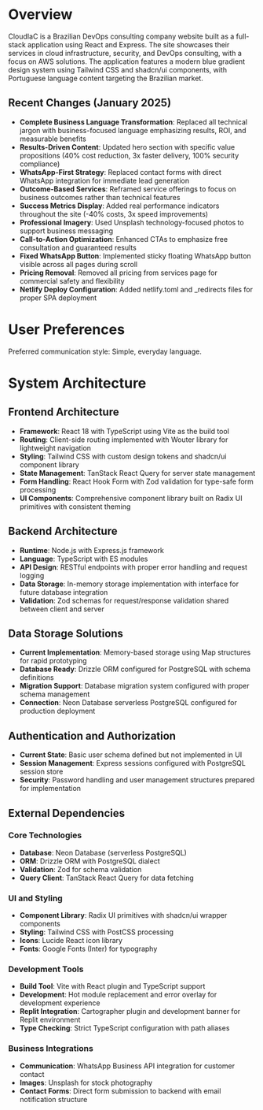 # Overview

CloudIaC is a Brazilian DevOps consulting company website built as a full-stack application using React and Express. The site showcases their services in cloud infrastructure, security, and DevOps consulting, with a focus on AWS solutions. The application features a modern blue gradient design system using Tailwind CSS and shadcn/ui components, with Portuguese language content targeting the Brazilian market.

## Recent Changes (January 2025)
- **Complete Business Language Transformation**: Replaced all technical jargon with business-focused language emphasizing results, ROI, and measurable benefits
- **Results-Driven Content**: Updated hero section with specific value propositions (40% cost reduction, 3x faster delivery, 100% security compliance)
- **WhatsApp-First Strategy**: Replaced contact forms with direct WhatsApp integration for immediate lead generation
- **Outcome-Based Services**: Reframed service offerings to focus on business outcomes rather than technical features
- **Success Metrics Display**: Added real performance indicators throughout the site (-40% costs, 3x speed improvements)
- **Professional Imagery**: Used Unsplash technology-focused photos to support business messaging
- **Call-to-Action Optimization**: Enhanced CTAs to emphasize free consultation and guaranteed results
- **Fixed WhatsApp Button**: Implemented sticky floating WhatsApp button visible across all pages during scroll
- **Pricing Removal**: Removed all pricing from services page for commercial safety and flexibility
- **Netlify Deploy Configuration**: Added netlify.toml and _redirects files for proper SPA deployment

# User Preferences

Preferred communication style: Simple, everyday language.

# System Architecture

## Frontend Architecture
- **Framework**: React 18 with TypeScript using Vite as the build tool
- **Routing**: Client-side routing implemented with Wouter library for lightweight navigation
- **Styling**: Tailwind CSS with custom design tokens and shadcn/ui component library
- **State Management**: TanStack React Query for server state management
- **Form Handling**: React Hook Form with Zod validation for type-safe form processing
- **UI Components**: Comprehensive component library built on Radix UI primitives with consistent theming

## Backend Architecture
- **Runtime**: Node.js with Express.js framework
- **Language**: TypeScript with ES modules
- **API Design**: RESTful endpoints with proper error handling and request logging
- **Data Storage**: In-memory storage implementation with interface for future database integration
- **Validation**: Zod schemas for request/response validation shared between client and server

## Data Storage Solutions
- **Current Implementation**: Memory-based storage using Map structures for rapid prototyping
- **Database Ready**: Drizzle ORM configured for PostgreSQL with schema definitions
- **Migration Support**: Database migration system configured with proper schema management
- **Connection**: Neon Database serverless PostgreSQL configured for production deployment

## Authentication and Authorization
- **Current State**: Basic user schema defined but not implemented in UI
- **Session Management**: Express sessions configured with PostgreSQL session store
- **Security**: Password handling and user management structures prepared for implementation

## External Dependencies

### Core Technologies
- **Database**: Neon Database (serverless PostgreSQL)
- **ORM**: Drizzle ORM with PostgreSQL dialect
- **Validation**: Zod for schema validation
- **Query Client**: TanStack React Query for data fetching

### UI and Styling
- **Component Library**: Radix UI primitives with shadcn/ui wrapper components
- **Styling**: Tailwind CSS with PostCSS processing
- **Icons**: Lucide React icon library
- **Fonts**: Google Fonts (Inter) for typography

### Development Tools
- **Build Tool**: Vite with React plugin and TypeScript support
- **Development**: Hot module replacement and error overlay for development experience
- **Replit Integration**: Cartographer plugin and development banner for Replit environment
- **Type Checking**: Strict TypeScript configuration with path aliases

### Business Integrations
- **Communication**: WhatsApp Business API integration for customer contact
- **Images**: Unsplash for stock photography
- **Contact Forms**: Direct form submission to backend with email notification structure